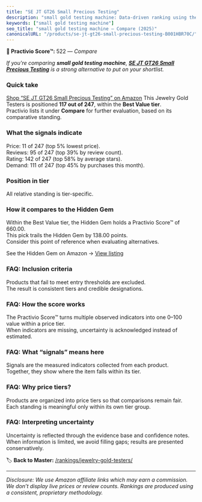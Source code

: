 ```yaml
---
title: "SE JT GT26 Small Precious Testing"
description: "small gold testing machine: Data-driven ranking using the Practivio Score™. Positioned by quality, value, demand, findability, momentum."
keywords: ["small gold testing machine"]
seo_title: "small gold testing machine — Compare (2025)"
canonicalURL: "/products/se-jt-gt26-small-precious-testing-B001HBR70C/"
---
```


**🛒 Practivio Score™:** 522 — _Compare_


*If you're comparing **small gold testing machine**, **[SE JT GT26 Small Precious Testing](https://www.amazon.com/dp/B001HBR70C?tag=practivio-20)** is a strong alternative to put on your shortlist.*
### Quick take
[Shop “SE JT GT26 Small Precious Testing” on Amazon](https://www.amazon.com/dp/B001HBR70C?tag=practivio-20)
This Jewelry Gold Testers is positioned **117 out of 247**, within the **Best Value tier**.  
Practivio lists it under **Compare** for further evaluation, based on its comparative standing.

### What the signals indicate
Price: 11 of 247 (top 5% lowest price).  
Reviews: 95 of 247 (top 39% by review count).  
Rating: 142 of 247 (top 58% by average stars).  
Demand: 111 of 247 (top 45% by purchases this month).

### Position in tier
All relative standing is tier-specific.

### How it compares to the Hidden Gem
Within the Best Value tier, the Hidden Gem holds a Practivio Score™ of 660.00.  
This pick trails the Hidden Gem by 138.00 points.  
Consider this point of reference when evaluating alternatives.  

See the Hidden Gem on Amazon → [View listing](https://www.amazon.com/dp/B0CHKLZ7PJ?tag=practivio-20)

### FAQ: Inclusion criteria
Products that fail to meet entry thresholds are excluded.  
The result is consistent tiers and credible designations.

### FAQ: How the score works
The Practivio Score™ turns multiple observed indicators into one 0–100 value within a price tier.  
When indicators are missing, uncertainty is acknowledged instead of estimated.

### FAQ: What “signals” means here
Signals are the measured indicators collected from each product.  
Together, they show where the item falls within its tier.

### FAQ: Why price tiers?
Products are organized into price tiers so that comparisons remain fair.  
Each standing is meaningful only within its own tier group.

### FAQ: Interpreting uncertainty
Uncertainty is reflected through the evidence base and confidence notes.  
When information is limited, we avoid filling gaps; results are presented conservatively.

<!-- Missing template for Compare/CompareWithinPriceClass -->


🏷️ **Back to Master:** [/rankings/jewelry-gold-testers/](/rankings/jewelry-gold-testers/)

---
_Disclosure: We use Amazon affiliate links which may earn a commission. We don’t display live prices or review counts. Rankings are produced using a consistent, proprietary methodology._

